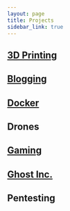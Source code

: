 ```yaml
---
layout: page
title: Projects
sidebar_link: true
---
```

## [3D Printing](https://www.thingiverse.com/jeffersonbenson/about) 
## [Blogging](https://hebrews4.com/category/blogs/jeff-benson/)
## [Docker](https://github.com/jeffersonbenson/Dockerfiles)
## Drones
## [Gaming](https://www.twitch.tv/jeffersonbenson)
## [Ghost Inc.](https://www.youtube.com/ghostincorporated)
## Pentesting

